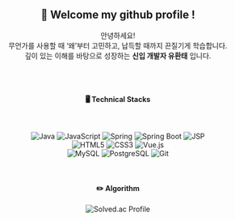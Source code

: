 <div align="center"> 

##  :wave: Welcome my github profile !

  안녕하세요! 
   <br/>
   무언가를 사용할 때 ‘왜’부터 고민하고, 납득할 때까지 끈질기게 학습합니다. 
   <br/>
  깊이 있는 이해를 바탕으로 성장하는 **신입 개발자 유환태** 입니다.



 <br/>
 <br/>
  
####  🖥️ Technical Stacks
  
 <br/>
  
![Java](https://img.shields.io/badge/Java-007396?style=for-the-badge&logo=java&logoColor=white)
![JavaScript](https://img.shields.io/badge/JavaScript-F7DF1E?style=for-the-badge&logo=javascript&logoColor=black)
![Spring](https://img.shields.io/badge/Spring-6DB33F?style=for-the-badge&logo=spring&logoColor=white)
![Spring Boot](https://img.shields.io/badge/SpringBoot-6DB33F?style=for-the-badge&logo=springboot&logoColor=white)
![JSP](https://img.shields.io/badge/JSP-007396?style=for-the-badge&logo=java&logoColor=white)
<br/>
![HTML5](https://img.shields.io/badge/HTML5-E34F26?style=for-the-badge&logo=html5&logoColor=white)
![CSS3](https://img.shields.io/badge/CSS3-1572B6?style=for-the-badge&logo=css3&logoColor=white)
![Vue.js](https://img.shields.io/badge/Vue.js-4FC08D?style=for-the-badge&logo=vuedotjs&logoColor=white)
<br/>
![MySQL](https://img.shields.io/badge/MySQL-4479A1?style=for-the-badge&logo=mysql&logoColor=white)
![PostgreSQL](https://img.shields.io/badge/PostgreSQL-336791?style=for-the-badge&logo=postgresql&logoColor=white)
![Git](https://img.shields.io/badge/Git-F05032?style=for-the-badge&logo=git&logoColor=white)

 
   <br/>

#### :pencil2: Algorithm

 ![Solved.ac Profile](http://mazassumnida.wtf/api/generate_badge?boj=best00517)
<br/>
 
<br/>
<br/>
 
  <br/>

</div>


